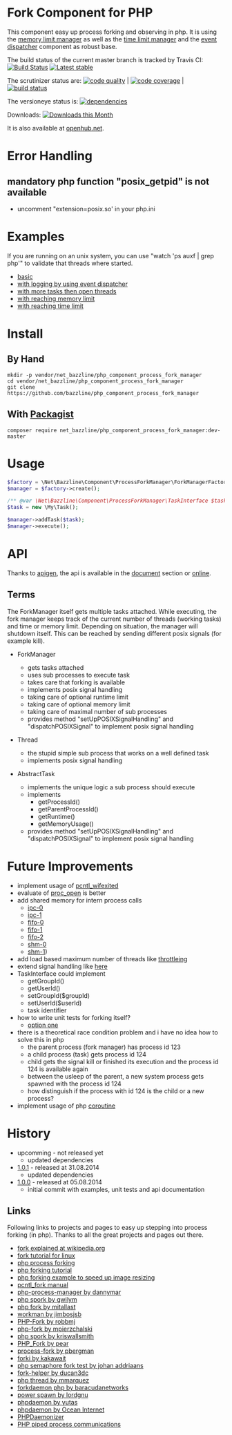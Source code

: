 # Fork Component for PHP

This component easy up process forking and observing in php.
It is using the [memory limit manager](https://github.com/bazzline/php_component_memory_limit_manager) as well as the [time limit manager](https://github.com/bazzline/php_component_time_limit_manager) and the [event dispatcher](https://github.com/symfony/EventDispatcher) component as robust base.

The build status of the current master branch is tracked by Travis CI:
[![Build Status](https://travis-ci.org/bazzline/php_component_process_fork_manager.png?branch=master)](http://travis-ci.org/bazzline/php_component_process_fork_manager)
[![Latest stable](https://img.shields.io/packagist/v/net_bazzline/php_component_process_fork_manager.svg)](https://packagist.org/packages/net_bazzline/php_component_process_fork_manager)

The scrutinizer status are:
[![code quality](https://scrutinizer-ci.com/g/bazzline/php_component_process_fork_manager/badges/quality-score.png?b=master)](https://scrutinizer-ci.com/g/bazzline/php_component_process_fork_manager/) | [![code coverage](https://scrutinizer-ci.com/g/bazzline/php_component_process_fork_manager/badges/coverage.png?b=master)](https://scrutinizer-ci.com/g/bazzline/php_component_process_fork_manager/) | [![build status](https://scrutinizer-ci.com/g/bazzline/php_component_process_fork_manager/badges/build.png?b=master)](https://scrutinizer-ci.com/g/bazzline/php_component_process_fork_manager/)

The versioneye status is:
[![dependencies](https://www.versioneye.com/user/projects/53e48c23e0a229172f000146/badge.svg?style=flat)](https://www.versioneye.com/user/projects/53e48c23e0a229172f000146)

Downloads:
[![Downloads this Month](https://img.shields.io/packagist/dm/net_bazzline/php_component_process_fork_manager.svg)](https://packagist.org/packages/net_bazzline/php_component_process_fork_manager)

It is also available at [openhub.net](http://www.openhub.net/p/718154).

# Error Handling

##  mandatory php function "posix_getpid" is not available

* uncomment "extension=posix.so' in your php.ini

# Examples

If you are running on an unix system, you can use "watch 'ps auxf | grep php'" to validate that threads where started.

* [basic](https://github.com/bazzline/php_component_process_fork_manager/tree/master/example/Basic/run.php)
* [with logging by using event dispatcher](https://github.com/bazzline/php_component_process_fork_manager/tree/master/example/WithLoggingByUsingEventDispatcher/run.php)
* [with more tasks then open threads](https://github.com/bazzline/php_component_process_fork_manager/tree/master/example/WithMoreTasksThenOpenThreads/run.php)
* [with reaching memory limit](https://github.com/bazzline/php_component_process_fork_manager/tree/master/example/WithReachingMemoryLimit/run.php)
* [with reaching time limit](https://github.com/bazzline/php_component_process_fork_manager/tree/master/example/WithReachingTimeLimit/run.php)

# Install

## By Hand

    mkdir -p vendor/net_bazzline/php_component_process_fork_manager
    cd vendor/net_bazzline/php_component_process_fork_manager
    git clone https://github.com/bazzline/php_component_process_fork_manager

## With [Packagist](https://packagist.org/packages/net_bazzline/php_component_process_fork_manager)

    composer require net_bazzline/php_component_process_fork_manager:dev-master

# Usage

```php
$factory = \Net\Bazzline\Component\ProcessForkManager\ForkManagerFactory();
$manager = $factory->create();

/** @var \Net\Bazzline\Component\ProcessForkManager\TaskInterface $task */
$task = new \My\Task();

$manager->addTask($task);
$manager->execute();
```

# API

Thanks to [apigen](https://github.com/apigen/apigen), the api is available in the [document](https://github.com/bazzline/php_component_process_fork_manager/blob/master/document/index.html) section or [online](http://code.bazzline.net/).

## Terms

The ForkManager itself gets multiple tasks attached. While executing, the fork manager keeps track of the current number of threads (working tasks) and time or memory limit.
Depending on situation, the manager will shutdown itself. This can be reached by sending different posix signals (for example kill).

* ForkManager
    * gets tasks attached
    * uses sub processes to execute task
    * takes care that forking is available
    * implements posix signal handling
    * taking care of optional runtime limit
    * taking care of optional memory limit
    * taking care of maximal number of sub processes
    * provides method "setUpPOSIXSignalHandling" and "dispatchPOSIXSignal" to implement posix signal handling

* Thread
    * the stupid simple sub process that works on a well defined task
    * implements posix signal handling

* AbstractTask
    * implements the unique logic a sub process should execute
    * implements
        * getProcessId()
        * getParentProcessId()
        * getRuntime()
        * getMemoryUsage()
    * provides method "setUpPOSIXSignalHandling" and "dispatchPOSIXSignal" to implement posix signal handling

# Future Improvements

* implement usage of [pcntl_wifexited](http://de1.php.net/manual/en/function.pcntl-wifexited.php)
* evaluate of [proc_open](https://github.com/ncuesta/Clinner/blob/master/src/Clinner/Command/Command.php) is better
* add shared memory for intern process calls 
    * [ipc-0](https://github.com/pbergman/processes-fork/tree/master/src/PBergman/SystemV/IPC)
    * [ipc-1](https://github.com/pear/PHP_Fork/blob/master/Fork.php)
    * [fifo-0](https://github.com/kriswallsmith/spork/blob/master/src/Spork/Fifo.php)
    * [fifo-1](https://github.com/mitallast/php-fork/blob/master/src/Fork/Fork.php)
    * [fifo-2](https://github.com/kriswallsmith/spork/blob/master/src/Spork/ProcessManager.php)
    * [shm-0](https://github.com/johan-adriaans/PHP-Semaphore-Fork-test/blob/master/index.php)
    * [shm-1](http://phpsblog.agustinvillalba.com/))
* add load based maximum number of threads like [throttleing](https://github.com/kriswallsmith/spork/blob/master/tests/Spork/Test/Util/ThrottleIteratorTest.php)
* extend signal handling like [here](https://github.com/barracudanetworks/forkdaemon-php/blob/master/fork_daemon.php)
* TaskInterface could implement
    * getGroupId()
    * getUserId()
    * setGroupId($groupId)
    * setUserId($userId)
    * task identifier
* how to write unit tests for forking itself?
    * [option one](http://kpayne.me/2012/01/17/how-to-unit-test-fork/)
* there is a theoretical race condition problem and i have no idea how to solve this in php
    * the parent process (fork manager) has process id 123
    * a child process (task) gets process id 124
    * child gets the signal kill or finished its execution and the process id 124 is available again
    * between the usleep of the parent, a new system process gets spawned with the process id 124
    * how distinguish if the process with id 124 is the child or a new process?
* implement usage of php [coroutine](https://nikic.github.io/2012/12/22/Cooperative-multitasking-using-coroutines-in-PHP.html)

# History

* upcomming - not released yet
    * updated dependencies
* [1.0.1](https://github.com/bazzline/php_component_process_fork_manager/tree/1.0.1) - released at 31.08.2014
    * updated dependencies
* [1.0.0](https://github.com/bazzline/php_component_process_fork_manager/tree/1.0.0) - released at 05.08.2014
    * initial commit with examples, unit tests and api documentation

## Links

Following links to projects and pages to easy up stepping into process forking (in php).
Thanks to all the great projects and pages out there.

* [fork explained at wikipedia.org](https://en.wikipedia.org/wiki/Fork_(operating_system))
* [fork tutorial for linux](http://www.yolinux.com/TUTORIALS/ForkExecProcesses.html)
* [php process forking](http://www.electrictoolbox.com/article/php/process-forking/)
* [php forking tutorial](http://phpsblog.agustinvillalba.com/)
* [php forking example to speed up image resizing](http://oliversmith.io/technology/2011/10/07/speeding-up-php-using-process-forking-for-image-resizing/)
* [pcntl_fork manual](http://php.net/manual/en/function.pcntl-fork.php)
* [php-process-manager by dannymar](https://github.com/dannymar/php-process-manager)
* [php spork by gwilym](https://github.com/gwilym/php-spork)
* [php fork by mitallast](https://github.com/mitallast/php-fork)
* [workman by jimbosjsb](https://github.com/jimbojsb/workman)
* [PHP-Fork by robbmj](https://github.com/robbmj/PHP-Fork)
* [php-fork by mpierzchalski](https://github.com/mpierzchalski/php-fork)
* [php spork by kriswallsmith](https://github.com/kriswallsmith/spork)
* [PHP_Fork by pear](https://github.com/pear/PHP_Fork)
* [process-fork by pbergman](https://github.com/pbergman/processes-fork)
* [forki by kakawait](https://github.com/kakawait/forki)
* [php semaphore fork test by johan addriaans](https://github.com/johan-adriaans/PHP-Semaphore-Fork-test)
* [fork-helper by ducan3dc](https://github.com/duncan3dc/fork-helper)
* [php thread by mmarquez](https://github.com/mmarquez/php-thread)
* [forkdaemon php by baracudanetworks](https://github.com/barracudanetworks/forkdaemon-php)
* [power spawn by lordgnu](https://github.com/lordgnu/PowerSpawn)
* [phpdaemon by yutas](https://github.com/yutas/phpdaemon)
* [phpdaemon by Ocean Internet](https://github.com/OceanInternet/phpdaemon)
* [PHPDaemonizer](https://github.com/denismilovanov/PHPDaemonizer)
* [PHP piped process communications](https://github.com/manav148/PPPC)
